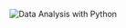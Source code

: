 ![Data Analysis with Python](https://user-images.githubusercontent.com/106895471/211179534-c9c9fd5d-7dd5-4db3-803d-881c431fca67.png)
